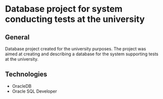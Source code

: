 # Database project for system conducting tests at the university
## General
Database project created for the university purposes. The project was aimed at creating and describing a database for the system supporting tests at the university.
## Technologies
* OracleDB
* Oracle SQL Developer
